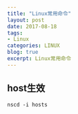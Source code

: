 ```yaml
---
title: "Linux常用命令"
layout: post
date: 2017-08-18
tags:
- Linux
categories: LINUX
blog: true
excerpt: Linux常用命令
---
```


## host生效


```linux
nscd -i hosts
```